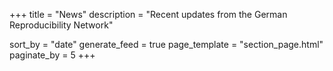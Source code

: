+++
title = "News"
description = "Recent updates from the German Reproducibility Network"

sort_by = "date"
generate_feed = true
page_template = "section_page.html"
paginate_by = 5
+++
